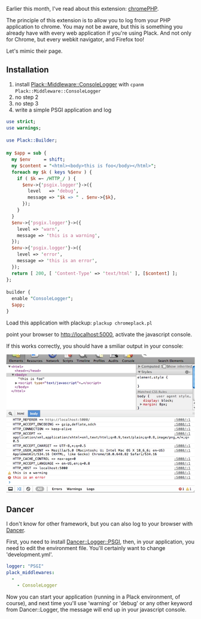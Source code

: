 Earlier this month, I've read about this extension: [chromePHP](http://www.chromephp.com/).

The principle of this extension is to allow you to log from your PHP application to chrome. You may not be aware, but this is something you already have with every web application if you're using Plack. And not only for Chrome, but every webkit navigator, and Firefox too!

Let's mimic their page.

## Installation

1.  install [Plack::Middleware::ConsoleLogger](http://search.cpan.org/perldoc?Plack::Middleware::ConsoleLogger) with `cpanm Plack::Middleware::ConsoleLogger`
2.  no step 2
3.  no step 3
4.  write a simple PSGI application and log

``` perl
use strict;
use warnings;

use Plack::Builder;

my $app = sub {
  my $env     = shift;
  my $content = "<html><body>this is foo</body></html>";
  foreach my $k ( keys %$env ) {
    if ( $k =~ /HTTP_/ ) {
      $env->{'psgix.logger'}->({
        level   => 'debug',
        message => "$k => " . $env->{$k},
      });
    }
  }
  $env->{'psgix.logger'}->({
    level => 'warn',
    message => 'this is a warning',
  });
  $env->{'psgix.logger'}->({
    level => 'error',
    message => 'this is an error',
  });
  return [ 200, [ 'Content-Type' => 'text/html' ], [$content] ];
};

builder {
  enable "ConsoleLogger";
  $app;
}
```

Load this application with plackup: `plackup chromeplack.pl`

point your browser to <http://localhost:5000>, activate the javascript console.

If this works correctly, you should have a smiliar output in your console:

![output](../assets/plack_chrome.webp)

## Dancer

I don't know for other framework, but you can also log to your browser with [Dancer](http://perldancer.org/).

First, you need to install [Dancer::Logger::PSGI](http://search.cpan.org/perldoc?Dancer::Logger::PSGI), then, in your application, you need to edit the environment file. You'll certainly want to change 'development.yml'.

``` yaml
logger: "PSGI"
plack_middlewares:
  -
    - ConsoleLogger
```

Now you can start your application (running in a Plack environment, of course), and next time you'll use 'warning' or 'debug' or any other keyword from Dancer::Logger, the message will end up in your javascript console.
